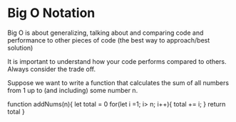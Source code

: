 # Big O Notation 

Big O is about generalizing, talking about and comparing code and performance to other pieces of code (the best way to approach/best solution)

It is important to understand how your code performs compared to others. Always consider the trade off.

Suppose we want to write a function that calculates the sum of all numbers from 1 up to (and including) some number n.

function addNums(n){
    let total = 0
    for(let i =1; i> n; i++){
        total += i;
    }
    return total
}